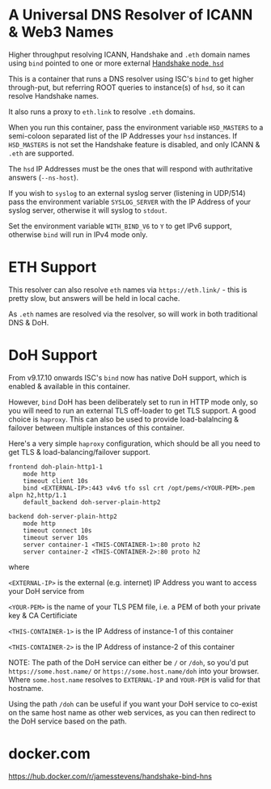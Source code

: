 # A Universal DNS Resolver of ICANN & Web3 Names

Higher throughput resolving ICANN, Handshake and `.eth` domain names using `bind` pointed to one or more external [Handshake node, `hsd`](https://github.com/handshake-org/hsd)

This is a container that runs a DNS resolver using ISC's `bind` to get higher through-put,
but referring ROOT queries to instance(s) of `hsd`, so it can resolve Handshake names.

It also runs a proxy to `eth.link` to resolve `.eth` domains.

When you run this container, pass the environment variable `HSD_MASTERS` to a semi-coloon separated list of the IP Addresses your `hsd` instances.
If `HSD_MASTERS` is not set the Handshake feature is disabled, and only ICANN & `.eth` are supported.

The `hsd` IP Addresses must be the ones that will respond with authritative answers (`--ns-host`).

If you wish to `syslog` to an external syslog server (listening in UDP/514) pass the environment variable `SYSLOG_SERVER` 
with the IP Address of your syslog server, otherwise it will syslog to `stdout`.

Set the environment variable `WITH_BIND_V6` to `Y` to get IPv6 support, otherwise `bind` will run in IPv4 mode only.


# ETH Support

This resolver can also resolve `eth` names via `https://eth.link/` - this is pretty slow, but answers will be held in local cache.

As `.eth` names are resolved via the resolver, so will work in both traditional DNS & DoH.


# DoH Support

From v9.17.10 onwards ISC's `bind` now has native DoH support, which is enabled & available in this container.

However, `bind` DoH has been deliberately set to run in HTTP mode only, so you will need to run an external TLS off-loader
to get TLS support. A good choice is `haproxy`. This can also be used to provide load-balalncing & failover
between multiple instances of this container.

Here's a very simple `haproxy` configuration, which should be all you need to get TLS & load-balancing/failover support.

	frontend doh-plain-http1-1
		mode http
		timeout client 10s
		bind <EXTERNAL-IP>:443 v4v6 tfo ssl crt /opt/pems/<YOUR-PEM>.pem alpn h2,http/1.1
		default_backend doh-server-plain-http2

	backend doh-server-plain-http2
		mode http
		timeout connect 10s
		timeout server 10s
		server container-1 <THIS-CONTAINER-1>:80 proto h2
		server container-2 <THIS-CONTAINER-2>:80 proto h2

where

`<EXTERNAL-IP>` is the external (e.g. internet) IP Address you want to access your DoH service from

`<YOUR-PEM>` is the name of your TLS PEM file, i.e. a PEM of both your private key & CA Certificiate

`<THIS-CONTAINER-1>` is the IP Address of instance-1 of this container

`<THIS-CONTAINER-2>` is the IP Address of instance-2 of this container

NOTE: The path of the DoH service can either be `/` or `/doh`, so you'd put `https://some.host.name/` or `https://some.host.name/doh` into your browser.
Where `some.host.name` resolves to `EXTERNAL-IP` and `YOUR-PEM` is valid for that hostname.

Using the path `/doh` can be useful if you want your DoH service to co-exist on the same host name as other web services,
as you can then redirect to the DoH service based on the path.


# docker.com

https://hub.docker.com/r/jamesstevens/handshake-bind-hns
